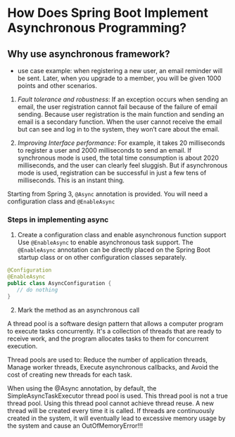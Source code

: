 # How Does Spring Boot Implement Asynchronous Programming?

## Why use asynchronous framework?
- use case example:
when registering a new user, an email reminder will be sent. Later, when you upgrade to a member, 
you will be given 1000 points and other scenarios.

1. *Fault tolerance and robustness*:
If an exception occurs when sending an email, the user registration cannot fail because of the failure of email sending.
Because user registration is the main function and sending an email is a secondary function.
When the user cannot receive the email but can see and log in to the system, they won’t care about the email.

2. *Improving Interface performance*:
For example, it takes 20 milliseconds to register a user and 2000 milliseconds to send an email. 
If synchronous mode is used, the total time consumption is about 2020 milliseconds, and the user can clearly feel sluggish. 
But if asynchronous mode is used, registration can be successful in just a few tens of milliseconds. This is an instant thing.

Starting from Spring 3, `@Async` annotation is provided. You will need a configuration class and `@EnableAsync`

### Steps in implementing async
1. Create a configuration class and enable asynchronous function support
Use `@EnableAsync` to enable asynchronous task support.
The `@EnableAsync` annotation can be directly placed on the Spring Boot startup class or on other configuration classes separately.

```java
@Configuration
@EnableAsync
public class AsyncConfiguration {
   // do nothing 
}
```

2. Mark the method as an asynchronous call

A thread pool is a software design pattern that allows a computer program to execute tasks concurrently. 
It's a collection of threads that are ready to receive work, and the program allocates tasks to them for concurrent execution.

Thread pools are used to: Reduce the number of application threads, Manage worker threads, Execute asynchronous callbacks, 
and Avoid the cost of creating new threads for each task.

When using the @Async annotation, by default, the SimpleAsyncTaskExecutor thread pool is used. 
This thread pool is not a true thread pool.
Using this thread pool cannot achieve thread reuse. A new thread will be created every time it is called. 
If threads are continuously created in the system, 
it will eventually lead to excessive memory usage by the system and cause an OutOfMemoryError!!!
